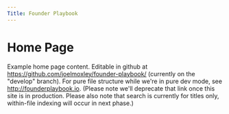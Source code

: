 ```yaml
---
Title: Founder Playbook
---
```


# Home Page

Example home page content.  Editable in github at https://github.com/joelmoxley/founder-playbook/ (currently on the "develop" branch).  For pure file structure while we're in pure dev mode, see http://founderplaybook.io.  (Please note we'll deprecate that link once this site is in production.  Please also note that search is currently for titles only, within-file indexing will occur in next phase.)  
